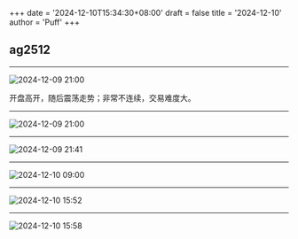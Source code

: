 +++
date = '2024-12-10T15:34:30+08:00'
draft = false
title = '2024-12-10'
author = 'Puff'
+++

## ag2512

---

![2024-12-09 21:00](/images/2024-12-11-15-34-46.png)

开盘高开，随后震荡走势；非常不连续，交易难度大。

---

![2024-12-09 21:00](/images/2024-12-11-15-40-32.png)

---

![2024-12-09 21:41](/images/2024-12-11-15-41-03.png)

---

![2024-12-10 09:00](/images/2024-12-11-15-48-02.png)

---

![2024-12-10 15:52](/images/2024-12-11-15-52-50.png)

----------

![2024-12-10 15:58](/images/2024-12-11-15-58-50.png)


